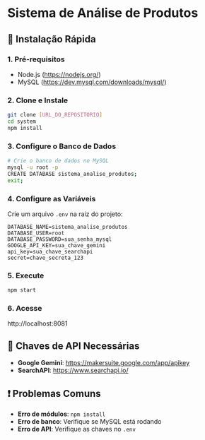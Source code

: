 # Sistema de Análise de Produtos

## 🚀 Instalação Rápida

### 1. Pré-requisitos
- Node.js (https://nodejs.org/)
- MySQL (https://dev.mysql.com/downloads/mysql/)

### 2. Clone e Instale
```bash
git clone [URL_DO_REPOSITORIO]
cd system
npm install
```

### 3. Configure o Banco de Dados
```bash
# Crie o banco de dados no MySQL
mysql -u root -p
CREATE DATABASE sistema_analise_produtos;
exit;
```

### 4. Configure as Variáveis
Crie um arquivo `.env` na raiz do projeto:
```env
DATABASE_NAME=sistema_analise_produtos
DATABASE_USER=root
DATABASE_PASSWORD=sua_senha_mysql
GOOGLE_API_KEY=sua_chave_gemini
api_key=sua_chave_searchapi
secret=chave_secreta_123
```

### 5. Execute
```bash
npm start
```

### 6. Acesse
http://localhost:8081

## 🔑 Chaves de API Necessárias

- **Google Gemini**: https://makersuite.google.com/app/apikey
- **SearchAPI**: https://www.searchapi.io/

## ❗ Problemas Comuns

- **Erro de módulos**: `npm install`
- **Erro de banco**: Verifique se MySQL está rodando
- **Erro de API**: Verifique as chaves no `.env` 